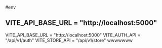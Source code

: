 #env

## VITE_API_BASE_URL = "http://localhost:5000"

VITE_API_BASE_URL = "http://localhost:5000"
VITE_AUTH_API = "/api/v1/auth"
VITE_STORE_API = "/api/v1/store"
wwwwwww
